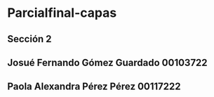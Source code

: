 # Parcialfinal-capas
## Sección 2
## Josué Fernando Gómez Guardado 00103722
## Paola Alexandra Pérez Pérez 00117222
